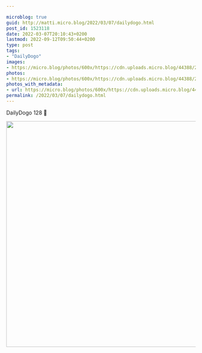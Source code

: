 ```yaml
---

microblog: true
guid: http://matti.micro.blog/2022/03/07/dailydogo.html
post_id: 1523118
date: 2022-03-07T20:10:43+0200
lastmod: 2022-09-12T09:50:44+0200
type: post
tags:
- "DailyDogo"
images:
- https://micro.blog/photos/600x/https://cdn.uploads.micro.blog/44388/2022/b2fc43c9b2.jpg
photos:
- https://micro.blog/photos/600x/https://cdn.uploads.micro.blog/44388/2022/b2fc43c9b2.jpg
photos_with_metadata:
- url: https://micro.blog/photos/600x/https://cdn.uploads.micro.blog/44388/2022/b2fc43c9b2.jpg
permalink: /2022/03/07/dailydogo.html
---
```

DailyDogo 128 🐶

<img src="/media/uploads/2022/b2fc43c9b2.jpg" width="600" height="600" alt="" />
